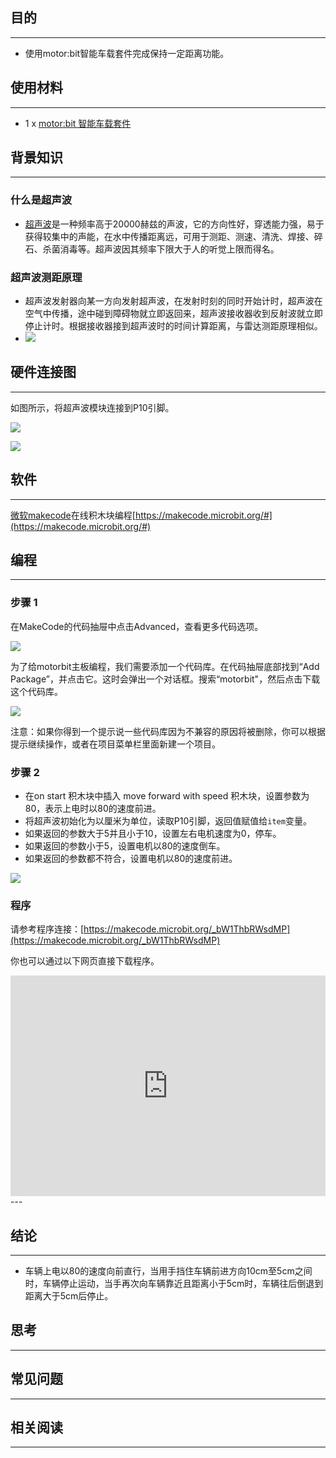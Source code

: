 ## 目的
---

- 使用motor:bit智能车载套件完成保持一定距离功能。

## 使用材料
---

- 1 x [motor:bit 智能车载套件](https://www.elecfreaks.com/estore/motor-bit-acrylic-smart-car-kit-with-micro-bit-board.html)

## 背景知识
---
### 什么是超声波
- [超声波](https://zh.wikipedia.org/wiki/%E8%B6%85%E8%81%B2%E6%B3%A2)是一种频率高于20000赫兹的声波，它的方向性好，穿透能力强，易于获得较集中的声能，在水中传播距离远，可用于测距、测速、清洗、焊接、碎石、杀菌消毒等。超声波因其频率下限大于人的听觉上限而得名。


### 超声波测距原理
- 超声波发射器向某一方向发射超声波，在发射时刻的同时开始计时，超声波在空气中传播，途中碰到障碍物就立即返回来，超声波接收器收到反射波就立即停止计时。根据接收器接到超声波时的时间计算距离，与雷达测距原理相似。
- ![](https://i.imgur.com/vSFTiuw.jpg)

## 硬件连接图
---

如图所示，将超声波模块连接到P10引脚。

![](https://i.imgur.com/t4vFZ0y.jpg)

![](https://i.imgur.com/kzPngGo.jpg)

## 软件
---
[微软makecode](https://makecode.microbit.org/#)在线积木块编程[https://makecode.microbit.org/#](https://makecode.microbit.org/#)

## 编程
---
### 步骤 1
在MakeCode的代码抽屉中点击Advanced，查看更多代码选项。

![](https://i.imgur.com/LjMR5IU.png)

为了给motorbit主板编程，我们需要添加一个代码库。在代码抽屉底部找到“Add Package”，并点击它。这时会弹出一个对话框。搜索“motorbit"，然后点击下载这个代码库。

![](https://i.imgur.com/XDlSfIS.png)

注意：如果你得到一个提示说一些代码库因为不兼容的原因将被删除，你可以根据提示继续操作，或者在项目菜单栏里面新建一个项目。

### 步骤 2

- 在on start 积木块中插入 move forward with speed 积木块，设置参数为80，表示上电时以80的速度前进。
- 将超声波初始化为以厘米为单位，读取P10引脚，返回值赋值给`item`变量。
- 如果返回的参数大于5并且小于10，设置左右电机速度为0，停车。
- 如果返回的参数小于5，设置电机以80的速度倒车。
- 如果返回的参数都不符合，设置电机以80的速度前进。

![](https://i.imgur.com/gcR99Lj.png)


### 程序
请参考程序连接：[https://makecode.microbit.org/_bW1ThbRWsdMP](https://makecode.microbit.org/_bW1ThbRWsdMP)

你也可以通过以下网页直接下载程序。

<div style="position:relative;height:0;padding-bottom:70%;overflow:hidden;"><iframe style="position:absolute;top:0;left:0;width:100%;height:100%;" src="https://makecode.microbit.org/#pub:_bW1ThbRWsdMP" frameborder="0" sandbox="allow-popups allow-forms allow-scripts allow-same-origin"></iframe></div>  
---


## 结论
---
- 车辆上电以80的速度向前直行，当用手挡住车辆前进方向10cm至5cm之间时，车辆停止运动，当手再次向车辆靠近且距离小于5cm时，车辆往后倒退到距离大于5cm后停止。

## 思考
---

## 常见问题
---


## 相关阅读  
---

